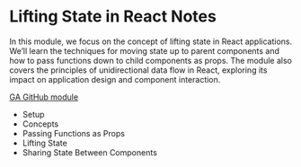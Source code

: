 # Lifting State in React Notes

In this module, we focus on the concept of lifting state in React applications. We’ll learn the techniques for moving state up to parent components and how to pass functions down to child components as props. The module also covers the principles of unidirectional data flow in React, exploring its impact on application design and component interaction.

[GA GitHub module](https://pages.git.generalassemb.ly/modular-curriculum-all-courses/lifting-state-in-react/canvas-landing-pages/seb.html)

* Setup
* Concepts
* Passing Functions as Props
* Lifting State
* Sharing State Between Components
